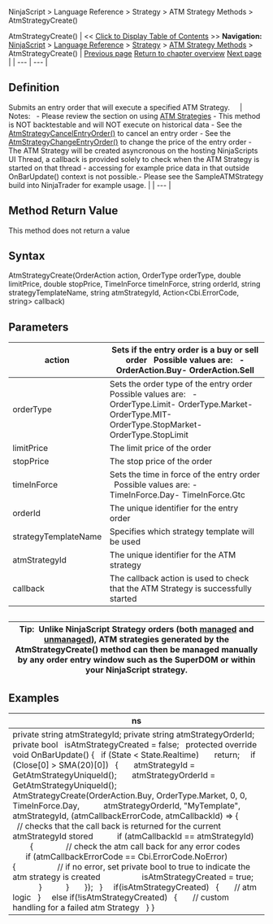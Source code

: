 ﻿
NinjaScript \> Language Reference \> Strategy \> ATM Strategy Methods \> AtmStrategyCreate()

AtmStrategyCreate()
| \<\< [Click to Display Table of Contents](atmstrategycreate.md) \>\> **Navigation:**     [NinjaScript](ninjascript.md) \> [Language Reference](language_reference_wip.md) \> [Strategy](strategy.md) \> [ATM Strategy Methods](atm_strategy_methods.md) \> AtmStrategyCreate() | [Previous page](atmstrategyclose.md) [Return to chapter overview](atm_strategy_methods.md) [Next page](getatmstrategyentryorderstatus.md) |
| --- | --- |
## Definition
Submits an entry order that will execute a specified ATM Strategy.  
 
| Notes:   - Please review the section on using [ATM Strategies](using_atm_strategies.md) - This method is NOT backtestable and will NOT execute on historical data - See the [AtmStrategyCancelEntryOrder()](atmstrategycancelentryorder.md) to cancel an entry order - See the [AtmStrategyChangeEntryOrder()](atmstrategychangeentryorder.md) to change the price of the entry order - The ATM Strategy will be created asyncronous on the hosting NinjaScripts UI Thread, a callback is provided solely to check when the ATM Strategy is started on that thread \- accessing for example price data in that outside OnBarUpdate() context is not possible.- Please see the SampleATMStrategy build into NinjaTrader for example usage. |
| --- |

## Method Return Value
This method does not return a value
## 
## Syntax
AtmStrategyCreate(OrderAction action, OrderType orderType, double limitPrice, double stopPrice, TimeInForce timeInForce, string orderId, string strategyTemplateName, string atmStrategyId, Action\<Cbi.ErrorCode, string\> callback) 
 
## 
## Parameters
| action | Sets if the entry order is a buy or sell order    Possible values are:   - OrderAction.Buy- OrderAction.Sell |
| --- | --- |
| orderType | Sets the order type of the entry order   Possible values are:   - OrderType.Limit- OrderType.Market- OrderType.MIT- OrderType.StopMarket- OrderType.StopLimit |
| limitPrice | The limit price of the order |
| stopPrice | The stop price of the order |
| timeInForce | Sets the time in force of the entry order   Possible values are: - TimeInForce.Day- TimeInForce.Gtc |
| orderId | The unique identifier for the entry order |
| strategyTemplateName | Specifies which strategy template will be used |
| atmStrategyId | The unique identifier for the ATM strategy |
| callback | The callback action is used to check that the ATM Strategy is successfully started |

## 
## 
| Tip:  Unlike NinjaScript Strategy orders (both [managed](managed_approach.md) and [unmanaged](unmanaged_approach.md)), ATM strategies generated by the AtmStrategyCreate() method can then be managed manually by any order entry window such as the SuperDOM or within your NinjaScript strategy. |
| --- |

## 
## 
## Examples
| ns |
| --- |
| private string atmStrategyId; private string atmStrategyOrderId; private bool   isAtmStrategyCreated \= false;   protected override void OnBarUpdate() {    if (State \< State.Realtime)        return;      if (Close\[0] \> SMA(20)\[0])    {        atmStrategyId \= GetAtmStrategyUniqueId();        atmStrategyOrderId \= GetAtmStrategyUniqueId();          AtmStrategyCreate(OrderAction.Buy, OrderType.Market, 0, 0, TimeInForce.Day,            atmStrategyOrderId, "MyTemplate", atmStrategyId, (atmCallbackErrorCode, atmCallbackId) \=\> {              // checks that the call back is returned for the current atmStrategyId stored            if (atmCallbackId \=\= atmStrategyId)            {                // check the atm call back for any error codes                if (atmCallbackErrorCode \=\= Cbi.ErrorCode.NoError)                {                    // if no error, set private bool to true to indicate the atm strategy is created                    isAtmStrategyCreated \= true;                }            }        });    }      if(isAtmStrategyCreated)    {        // atm logic    }      else if(!isAtmStrategyCreated)    {        // custom handling for a failed atm Strategy    } } |
